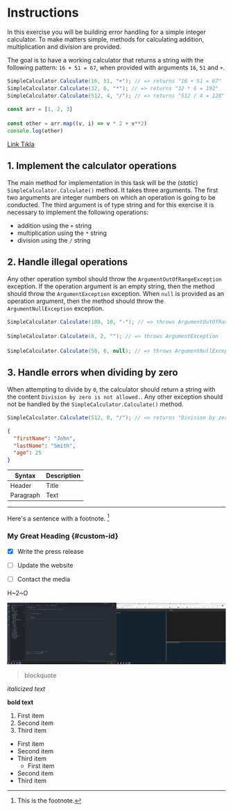 # Instructions

In this exercise you will be building error handling for a simple integer calculator. To make matters simple, methods for calculating addition, multiplication and division are provided.

The goal is to have a working calculator that returns a string with the following pattern: `16 + 51 = 67`, when provided with arguments `16`, `51` and `+`.

```csharp
SimpleCalculator.Calculate(16, 51, "+"); // => returns "16 + 51 = 67"
SimpleCalculator.Calculate(32, 6, "*"); // => returns "32 * 6 = 192"
SimpleCalculator.Calculate(512, 4, "/"); // => returns "512 / 4 = 128"
```

```javascript
const arr = [1, 2, 3]

const other = arr.map((v, i) => v * 2 + v**2)
console.log(other)
```

[Link Tıkla](#)

## 1. Implement the calculator operations

The main method for implementation in this task will be the (_static_) `SimpleCalculator.Calculate()` method. It takes three arguments. The first two arguments are integer numbers on which an operation is going to be conducted. The third argument is of type string and for this exercise it is necessary to implement the following operations:

- addition using the `+` string
- multiplication using the `*` string
- division using the `/` string

## 2. Handle illegal operations

Any other operation symbol should throw the `ArgumentOutOfRangeException` exception. If the operation argument is an empty string, then the method should throw the `ArgumentException` exception. When `null` is provided as an operation argument, then the method should throw the `ArgumentNullException` exception.

```csharp
SimpleCalculator.Calculate(100, 10, "-"); // => throws ArgumentOutOfRangeException

SimpleCalculator.Calculate(8, 2, ""); // => throws ArgumentException

SimpleCalculator.Calculate(58, 6, null); // => throws ArgumentNullException
```

## 3. Handle errors when dividing by zero

When attempting to divide by `0`, the calculator should return a string with the content `Division by zero is not allowed.`. Any other exception should not be handled by the `SimpleCalculator.Calculate()` method.

```csharp
SimpleCalculator.Calculate(512, 0, "/"); // => returns "Division by zero is not allowed."
```

```json
{
  "firstName": "John",
  "lastName": "Smith",
  "age": 25
}
```

| Syntax    | Description |
| --------- | ----------- |
| Header    | Title       |
| Paragraph | Text        |

___


Here's a sentence with a footnote. [^1]

[^1]: This is the footnote.

### My Great Heading {#custom-id}

- [x] Write the press release
- [ ] Update the website
- [ ] Contact the media


H~2~O

![alt text](2.png)

> blockquote

*italicized text*

**bold text**

1. First item
2. Second item
3. Third item


- First item
- Second item
- Third item
 	- First item
- Second item
- Third item